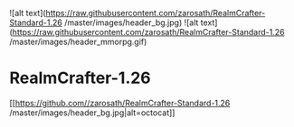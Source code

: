 ![alt text](https://raw.githubusercontent.com/zarosath/RealmCrafter-Standard-1.26
/master/images/header_bg.jpg)
![alt text](https://raw.githubusercontent.com/zarosath/RealmCrafter-Standard-1.26
/master/images/header_mmorpg.gif)

# RealmCrafter-1.26
[[https://github.com//zarosath/RealmCrafter-Standard-1.26
/master/images/header_bg.jpg|alt=octocat]]
